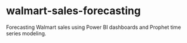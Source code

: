 # walmart-sales-forecasting
Forecasting Walmart sales using Power BI dashboards and Prophet time series modeling.
